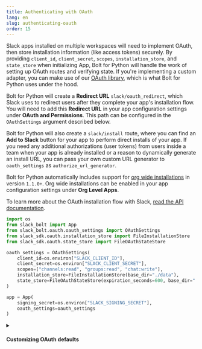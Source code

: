 ```yaml
---
title: Authenticating with OAuth
lang: en
slug: authenticating-oauth
order: 15
---
```


<div class="section-content">

Slack apps installed on multiple workspaces will need to implement OAuth, then store installation information (like access tokens) securely. By providing `client_id`, `client_secret`, `scopes`, `installation_store`, and `state_store` when initializing App, Bolt for Python will handle the work of setting up OAuth routes and verifying state. If you're implementing a custom adapter, you can make use of our [OAuth library](https://slack.dev/python-slack-sdk/oauth/), which is what Bolt for Python uses under the hood.

Bolt for Python will create a **Redirect URL** `slack/oauth_redirect`, which Slack uses to redirect users after they complete your app's installation flow. You will need to add this **Redirect URL** in your app configuration settings under **OAuth and Permissions**. This path can be configured in the `OAuthSettings` argument described below.

Bolt for Python will also create a `slack/install` route, where you can find an **Add to Slack** button for your app to perform direct installs of your app. If you need any additional authorizations (user tokens) from users inside a team when your app is already installed or a reason to dynamically generate an install URL, you can pass your own custom URL generator to `oauth_settings` as `authorize_url_generator`.

Bolt for Python automatically includes support for [org wide installations](https://api.slack.com/enterprise/apps) in version `1.1.0+`. Org wide installations can be enabled in your app configuration settings under **Org Level Apps**.

To learn more about the OAuth installation flow with Slack, [read the API documentation](https://api.slack.com/authentication/oauth-v2).

</div>

```python
import os
from slack_bolt import App
from slack_bolt.oauth.oauth_settings import OAuthSettings
from slack_sdk.oauth.installation_store import FileInstallationStore
from slack_sdk.oauth.state_store import FileOAuthStateStore

oauth_settings = OAuthSettings(
    client_id=os.environ["SLACK_CLIENT_ID"],
    client_secret=os.environ["SLACK_CLIENT_SECRET"],
    scopes=["channels:read", "groups:read", "chat:write"],
    installation_store=FileInstallationStore(base_dir="./data"),
    state_store=FileOAuthStateStore(expiration_seconds=600, base_dir="./data")
)

app = App(
    signing_secret=os.environ["SLACK_SIGNING_SECRET"],
    oauth_settings=oauth_settings
)
```

<details class="secondary-wrapper">
<summary class="section-head" markdown="0">
<h4 class="section-head">Customizing OAuth defaults</h4>
</summary>

<div class="secondary-content" markdown="0">
You can override the default OAuth using `oauth_settings`, which can be passed in during the initialization of App. You can override the following:

- `install_path`: Override default path for "Add to Slack" button
- `redirect_uri`: Override default redirect url path
- `callback_options`: Provide custom success and failure pages at the end of the OAuth flow
- `state_store`: Provide a custom state store instead of using the built in `FileOAuthStateStore`
- `installation_store`: Provide a custom installation store instead of the built-in `FileInstallationStore`

</div>

```python
from slack_bolt.oauth.callback_options import CallbackOptions, SuccessArgs, FailureArgs
from slack_bolt.response import BoltResponse

def success(args: SuccessArgs) -> BoltResponse:
    assert args.request is not None
    return BoltResponse(
        status=200,  # you can redirect users too
        body="Your own response to end-users here"
    )

def failure(args: FailureArgs) -> BoltResponse:
    assert args.request is not None
    assert args.reason is not None
    return BoltResponse(
        status=args.suggested_status_code,
        body="Your own response to end-users here"
    )

callback_options = CallbackOptions(success=success, failure=failure)

import os
from slack_bolt import App
from slack_bolt.oauth.oauth_settings import OAuthSettings
from slack_sdk.oauth.installation_store import FileInstallationStore
from slack_sdk.oauth.state_store import FileOAuthStateStore

app = App(
    signing_secret=os.environ.get("SLACK_SIGNING_SECRET"),
    installation_store=FileInstallationStore(base_dir="./data"),
    oauth_settings=OAuthSettings(
        client_id=os.environ.get("SLACK_CLIENT_ID"),
        client_secret=os.environ.get("SLACK_CLIENT_SECRET"),
        scopes=["app_mentions:read", "channels:history", "im:history", "chat:write"],
        user_scopes=[],
        redirect_uri=None,
        install_path="/slack/install",
        redirect_uri_path="/slack/oauth_redirect",
        state_store=FileOAuthStateStore(expiration_seconds=600, base_dir="./data"),
        callback_options=callback_options,
    ),
)
```

</details>
